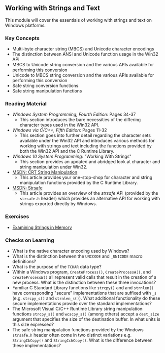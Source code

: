 ## Working with Strings and Text

This module will cover the essentials of working with strings and text on Windows platforms.

### Key Concepts

- Multi-byte character string (MBCS) and Unicode character encodings
- The distinction between ANSI and Unicode function usage in the Win32 API
- MBCS to Unicode string conversion and the various APIs available for performing this conversion
- Unicode to MBCS string conversion and the various APIs available for performing this conversion
- Safe string conversion functions
- Safe string manipulation functions

### Reading Material

- _Windows System Programming, Fourth Edition_: Pages 34-37
    - This section introduces the bare necessities of the differing character types used in the Win32 API.
- _Windows via C/C++, Fifth Edition_: Pages 11-32
    - This section goes into further detail regarding the character sets available under the Win32 API and introduces various methods for working with strings and text including the functions provided by both the Win32 API and the C Runtime Library.
- _Windows 10 System Programming_: "Working With Strings"
    - This section provides an updated and abridged look at character and string manipulation under Win32.
- [MSDN: CRT String Manipulation](https://docs.microsoft.com/en-us/cpp/c-runtime-library/string-manipulation-crt?view=vs-2019)
    - This article provides your one-stop-shop for character and string manipulation functions provided by the C Runtime Library.
- [MSDN: Strsafe](https://docs.microsoft.com/en-us/windows/win32/menurc/strsafe-ovw)
    - This article provides an overview of the _strsafe_ API (provided by the `strsafe.h` header) which provides an alternative API for working with strings exported directly by Windows.

### Exercises

- [Examining Strings in Memory](./strings-in-memory)

### Checks on Learning

- What is the native character encoding used by Windows?
- What is the distinction between the `UNICODE` and `_UNICODE` macro definitions?
- What is the purpose of the `TCHAR` data type?
- Within a Windows program, `CreateProcess()`, `CreateProcessA()`, and `CreateProcessW()` all represent valid calls that result in the creation of a new process. What is the distinction between these three invocations?
- Familiar C Standard Library functions like `strcpy()` and and `strnlen()` have corresponding "secure" implementations that are suffixed with `_s` (e.g. `strcpy_s()` and `strnlen_s()`). What additional functionality do these secure implementations provide over the standard implementations?
- The Microsoft Visual C/C++ Runtime Library string manipulation functions `strcpy_s()` and `wcscpy_s()` (among others) accept a `dest_size` argument that specifies the size of the destination buffer. In what units is this size expressed?
- The safe string manipulation functions provided by the Windows `strsafe.h` header often come in two distinct variations e.g. `StringCbCopy()` and `StringCchCopy()`. What is the difference between these implementations?